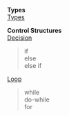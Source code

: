 
**Types**  
[Types](https://github.com/monteiroluana/php-practices/blob/master/basics/types.php)

**Control Structures**  
[Decision](https://github.com/monteiroluana/php-practices/blob/master/basics/decisian.php)
  > if  
  > else  
  > else if  

[Loop](https://github.com/monteiroluana/php-practices/blob/master/basics/loops.php)    
  > while  
  > do-while  
  > for  
